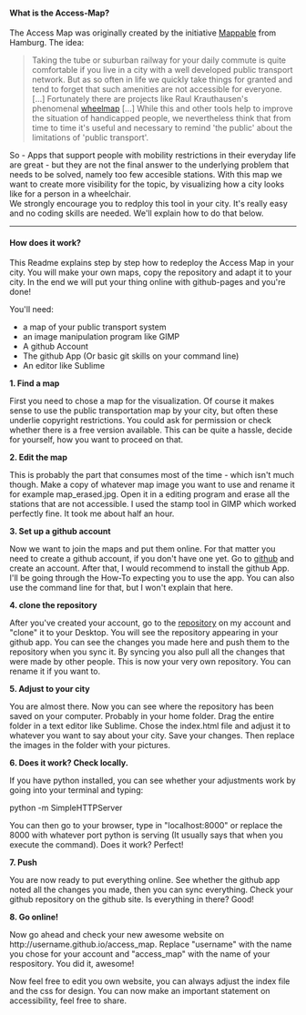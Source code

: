<h4>What is the Access-Map?</h4>

The Access Map was originally created by the initiative <a href="http://mappable.info">Mappable</a> from Hamburg. The idea:

<blockquote>Taking the tube or suburban railway for your daily commute is quite comfortable if you live in a city with a well developed public transport network. But as so often in life we quickly take things for granted and tend to forget that such amenities are not accessible for everyone. [...] Fortunately there are projects like Raul Krauthausen's phenomenal <a href="http://wheelmap.org/en/">wheelmap</a> [...] While this and other tools help to improve the situation of handicapped people, we nevertheless think that from time to time it's useful and necessary to remind 'the public' about the limitations of 'public transport'.</blockquote>

<p>So - Apps that support people with mobility restrictions in their everyday life are great - but they are not the final answer to the underlying problem that needs to be solved, namely too few accesible stations. With this map we want to create more visibility for the topic, by visualizing how a city looks like for a person in a wheelchair.<br>
We strongly encourage you to redploy this tool in your city. It's really easy and no coding skills are needed. We'll explain how to do that below.<p>

<hr>

<h4>How does it work?</h4>

<p>This Readme explains step by step how to redeploy the Access Map in your city. You will make your own maps, copy the repository and adapt it to your city. In the end we will put your thing online with github-pages and you're done!</p>

You'll need:
	<ul>
		<li>a map of your public transport system</li>
		<li>an image manipulation program like GIMP</li>
		<li>A github Account</li>
		<li>The github App (Or basic git skills on your command line)</li>
		<li>An editor like Sublime</li>
	</ul>

<b>1. Find a map</b>

<p>First you need to chose a map for the visualization. Of course it makes sense to use the public transportation map by your city, but often these underlie copyright restrictions. You could ask for permission or check whether there is a free version available. This can be quite a hassle, decide for yourself, how you want to proceed on that.</p>

<b>2. Edit the map</b>

<p>This is probably the part that consumes most of the time - which isn't much though. Make a copy of whatever map image you want to use and rename it for example map_erased.jpg. Open it in a editing program and erase all the stations that are not accessible. I used the stamp tool in GIMP which worked perfectly fine. It took me about half an hour.</p>

<b>3. Set up a github account</b>

<p>Now we want to join the maps and put them online. For that matter you need to create a github account, if you don't have one yet. Go to <a href="http://github.com">github</a> and create an account. After that, I would recommend to install the github App. I'll be going through the How-To expecting you to use the app. You can also use the command line for that, but I won't explain that here.</p> 

<b>4. clone the repository</b>

<p>After you've created your account, go to the <a href="https://github.com/arduina/access_map">repository</a> on my account and "clone" it to your Desktop. You will see the repository appearing in your github app. You can see the changes you made here and push them to the repository when you sync it. By syncing you also pull all the changes that were made by other people. This is now your very own repository. You can rename it if you want to.</p>

<b>5. Adjust to your city</b>

<p>You are almost there. Now you can see where the repository has been saved on your computer. Probably in your home folder. Drag the entire folder in a text editor like Sublime. Chose the index.html file and adjust it to whatever you want to say about your city. Save your changes. Then replace the images in the folder with your pictures.</p>

<b>6. Does it work? Check locally.</b>

<p>If you have python installed, you can see whether your adjustments work by going into your terminal and typing:</p>

python -m SimpleHTTPServer

<p>You can then go to your browser, type in "localhost:8000" or replace the 8000 with whatever port python is serving (It usually says that when you execute the command). Does it work? Perfect!</p>

<b>7. Push</b>

<p>You are now ready to put everything online. See whether the github app noted all the changes you made, then you can sync everything. Check your github repository on the github site. Is everything in there? Good!</p>

<b>8. Go online!</b>

<p>Now go ahead and check your new awesome website on  http://username.github.io/access_map. Replace "username" with the name you chose for your account and "access_map" with the name of your respository. You did it, awesome!</p>


<p>Now feel free to edit you own website, you can always adjust the index file and the css for design. You can now make an important statement on accessibility, feel free to share.</p>













